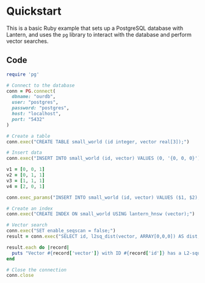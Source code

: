 # Quickstart

This is a basic Ruby example that sets up a PostgreSQL database with Lantern, and uses the `pg` library to interact with the database and perform vector searches.

## Code

```ruby
require 'pg'

# Connect to the database
conn = PG.connect(
  dbname: "ourdb",
  user: "postgres",
  password: "postgres",
  host: "localhost",
  port: "5432"
)

# Create a table
conn.exec("CREATE TABLE small_world (id integer, vector real[3]);")

# Insert data
conn.exec("INSERT INTO small_world (id, vector) VALUES (0, '{0, 0, 0}');")

v1 = [0, 0, 1]
v2 = [0, 1, 1]
v3 = [1, 1, 1]
v4 = [2, 0, 1]

conn.exec_params("INSERT INTO small_world (id, vector) VALUES ($1, $2), ($3, $4), ($5, $6), ($7, $8);", [1, v1, 2, v2, 3, v3, 4, v4])

# Create an index
conn.exec("CREATE INDEX ON small_world USING lantern_hnsw (vector);")

# Vector search
conn.exec("SET enable_seqscan = false;")
result = conn.exec("SELECT id, l2sq_dist(vector, ARRAY[0,0,0]) AS dist, vector FROM small_world ORDER BY vector <-> ARRAY[0,0,0] LIMIT 3;")

result.each do |record|
  puts "Vector #{record['vector']} with ID #{record['id']} has a L2-squared distance of #{record['dist']} from [0,0,0]"
end

# Close the connection
conn.close
```
